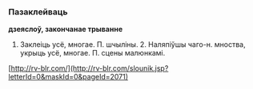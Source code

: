 ### Пазаклейваць
**дзеяслоў, закончанае трыванне**

1. Заклеіць усё, многае. П. шчыліны. 2. Наляпіўшы чаго-н. мноства, укрыць усё, многае. П. сцены малюнкамі.

<a rel="author">[http://rv-blr.com/](http://rv-blr.com/slounik.jsp?letterId=0&maskId=0&pageId=2071)</a>
